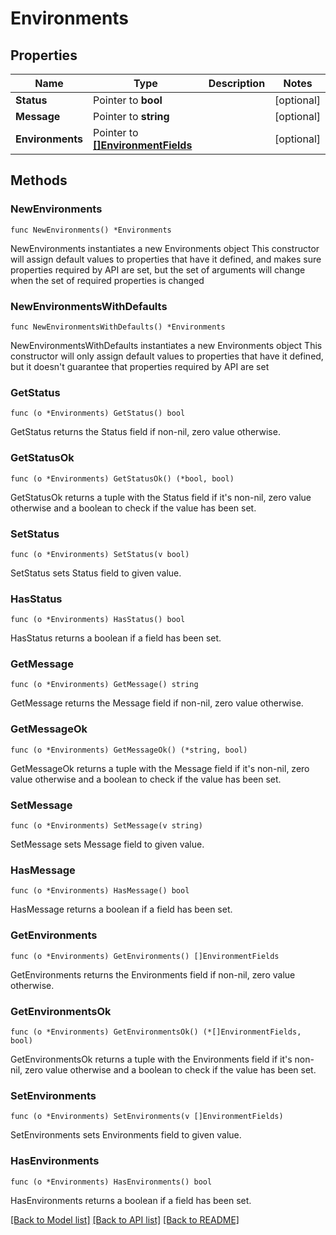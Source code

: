 # Environments

## Properties

Name | Type | Description | Notes
------------ | ------------- | ------------- | -------------
**Status** | Pointer to **bool** |  | [optional] 
**Message** | Pointer to **string** |  | [optional] 
**Environments** | Pointer to [**[]EnvironmentFields**](EnvironmentFields.md) |  | [optional] 

## Methods

### NewEnvironments

`func NewEnvironments() *Environments`

NewEnvironments instantiates a new Environments object
This constructor will assign default values to properties that have it defined,
and makes sure properties required by API are set, but the set of arguments
will change when the set of required properties is changed

### NewEnvironmentsWithDefaults

`func NewEnvironmentsWithDefaults() *Environments`

NewEnvironmentsWithDefaults instantiates a new Environments object
This constructor will only assign default values to properties that have it defined,
but it doesn't guarantee that properties required by API are set

### GetStatus

`func (o *Environments) GetStatus() bool`

GetStatus returns the Status field if non-nil, zero value otherwise.

### GetStatusOk

`func (o *Environments) GetStatusOk() (*bool, bool)`

GetStatusOk returns a tuple with the Status field if it's non-nil, zero value otherwise
and a boolean to check if the value has been set.

### SetStatus

`func (o *Environments) SetStatus(v bool)`

SetStatus sets Status field to given value.

### HasStatus

`func (o *Environments) HasStatus() bool`

HasStatus returns a boolean if a field has been set.

### GetMessage

`func (o *Environments) GetMessage() string`

GetMessage returns the Message field if non-nil, zero value otherwise.

### GetMessageOk

`func (o *Environments) GetMessageOk() (*string, bool)`

GetMessageOk returns a tuple with the Message field if it's non-nil, zero value otherwise
and a boolean to check if the value has been set.

### SetMessage

`func (o *Environments) SetMessage(v string)`

SetMessage sets Message field to given value.

### HasMessage

`func (o *Environments) HasMessage() bool`

HasMessage returns a boolean if a field has been set.

### GetEnvironments

`func (o *Environments) GetEnvironments() []EnvironmentFields`

GetEnvironments returns the Environments field if non-nil, zero value otherwise.

### GetEnvironmentsOk

`func (o *Environments) GetEnvironmentsOk() (*[]EnvironmentFields, bool)`

GetEnvironmentsOk returns a tuple with the Environments field if it's non-nil, zero value otherwise
and a boolean to check if the value has been set.

### SetEnvironments

`func (o *Environments) SetEnvironments(v []EnvironmentFields)`

SetEnvironments sets Environments field to given value.

### HasEnvironments

`func (o *Environments) HasEnvironments() bool`

HasEnvironments returns a boolean if a field has been set.


[[Back to Model list]](../README.md#documentation-for-models) [[Back to API list]](../README.md#documentation-for-api-endpoints) [[Back to README]](../README.md)



